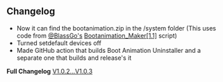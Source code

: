## Changelog
- Now it can find the bootanimation.zip in the /system folder (This uses code from [@BlassGo's](https://forum.xda-developers.com/m/blassgo.11402469/) [Bootanimation_Maker[1.1]](https://t.me/skyflyteam/505) script)
- Turned setdefault devices off
- Made GitHub action that builds Boot Animation Uninstaller and a separate one that builds and release's it

**Full Changelog** [V1.0.2...V1.0.3](https://github.com/TOBY19k/Boot-Animation-Uninstaller/compare/V1.0.2...V1.0.3)
